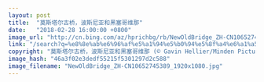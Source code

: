 ```yaml
---
layout: post
title:  "莫斯塔尔古桥，波斯尼亚和黑塞哥维那"
date:   "2018-02-28 16:00:00 +0800"
image_url: "http://cn.bing.com/az/hprichbg/rb/NewOldBridge_ZH-CN10652745389_1920x1080.jpg"
link: "/search?q=%e8%8e%ab%e6%96%af%e5%a1%94%e5%b0%94%e5%8f%a4%e6%a1%a5&form=hpcapt&mkt=zh-cn"
copyright: "莫斯塔尔古桥，波斯尼亚和黑塞哥维那 (© Gavin Hellier/Minden Pictures)"
image_hash: "46a3f02e3dedf55215f5301297d2c588"
image_filename: "NewOldBridge_ZH-CN10652745389_1920x1080.jpg"
---
```


